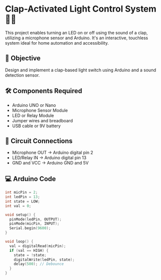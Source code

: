 # Clap-Activated Light Control System 👏💡

This project enables turning an LED on or off using the sound of a clap, utilizing a microphone sensor and Arduino. It's an interactive, touchless system ideal for home automation and accessibility.

## 🎯 Objective
Design and implement a clap-based light switch using Arduino and a sound detection sensor.

## 🛠️ Components Required
- Arduino UNO or Nano
- Microphone Sensor Module
- LED or Relay Module
- Jumper wires and breadboard
- USB cable or 9V battery

## 🔌 Circuit Connections
- Microphone OUT → Arduino digital pin 2
- LED/Relay IN → Arduino digital pin 13
- GND and VCC → Arduino GND and 5V

## 💻 Arduino Code
```cpp
int micPin = 2;
int ledPin = 13;
int state = LOW;
int val = 0;

void setup() {
  pinMode(ledPin, OUTPUT);
  pinMode(micPin, INPUT);
  Serial.begin(9600);
}

void loop() {
  val = digitalRead(micPin);
  if (val == HIGH) {
    state = !state;
    digitalWrite(ledPin, state);
    delay(500); // Debounce
  }
}
